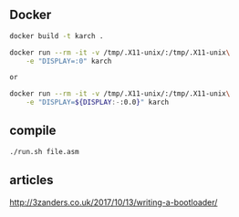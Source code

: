 
## Docker
```bash
docker build -t karch .

docker run --rm -it -v /tmp/.X11-unix/:/tmp/.X11-unix\
	-e "DISPLAY=:0" karch

or

docker run --rm -it -v /tmp/.X11-unix/:/tmp/.X11-unix\
	-e "DISPLAY=${DISPLAY:-:0.0}" karch
```

## compile

```bash
./run.sh file.asm
```

## articles
http://3zanders.co.uk/2017/10/13/writing-a-bootloader/
